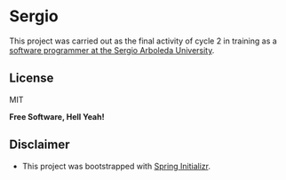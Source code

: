 # Sergio

This project was carried out as the final activity of cycle 2 in training as a [software programmer at the Sergio Arboleda University](https://www.usergioarboleda.edu.co/noticias/la-sergio-hara-parte-de-mision-tic-2022-el-programa-para-capacitar-a-mas-de-50-mil-colombianos-en-habilidades-y-competencias-4-0/).

## License

MIT

**Free Software, Hell Yeah!**

## Disclaimer

- This project was bootstrapped with [Spring Initializr](https://start.spring.io/).
